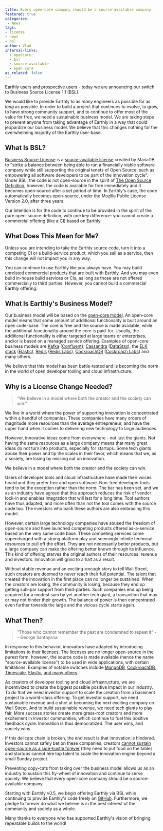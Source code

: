```yaml
---
title: Every open-core company should be a source-available company
featured: true
categories:
 - News
tags:
- license
- news
- bsl
author: Vlad
internal-links:
  - opencore
  - bsl
  - source-available
  - open core
as_related: false
---
```


Earthly users and prospective users - today we are announcing our switch to Business Source License 1.1 (BSL).

We would like to provide Earthly to as _many_ engineers as possible for as _long_ as possible. In order to build a project that continues to evolve, to grow, to have strong community support, and to continue to offer most of the value for free, we need a sustainable business model. We are taking steps to prevent anyone from taking advantage of Earthly in a way that could jeopardize our business model. We believe that this changes nothing for the overwhelming majority of the Earthly user-base.

## What Is BSL?

[Business Source License](https://mariadb.com/bsl11/) is a [source-available license](https://en.wikipedia.org/wiki/Source-available_software) created by MariaDB to "strike a balance between being able to run a financially viable software company while still supporting the original tenets of Open Source, such as empowering all software developers to be part of the innovation cycle". Under BSL, the code is not open-source in the spirit of [The Open Source Definition](https://en.wikipedia.org/wiki/The_Open_Source_Definition), however, the code is available for free immediately and it becomes open-source after a set period of time. In Earthly's case, the code automatically becomes open-source, under the Mozilla Public License Version 2.0, after three years.

Our intention is for the code to continue to be provided in the spirit of the pure open-source definition, with one key difference: you cannot create a commercial offering (like a CI) based on Earthly.

## What Does This Mean for Me?

Unless you are intending to take the Earthly source code, turn it into a competing CI or a build-service product, which you sell as a service, then this change will not impact you in any way.

You can continue to use Earthly like you always have. You may build unrelated commercial products that are built with Earthly. And you may even build in-house build services or CIs, as long as those are not offered commercially to third parties. However, you cannot build a commercial Earthly offering.

## What Is Earthly's Business Model?

Our business model will be based on the [open-core model](https://en.wikipedia.org/wiki/Open-core_model). An open-core model means that some amount of additional functionality is built around an open code-base. The core is free and the source is made available, while the additional functionality around the core is paid-for. Usually, the additional functionality is either targeted at large teams or enterprises, and/or is based on a managed service offering. Examples of open-core business models are [Kafka](https://kafka.apache.org/) ([Confluent](https://www.confluent.io/)), [Cassandra](https://cassandra.apache.org/) ([DataStax](https://www.datastax.com/)), the [ELK stack](https://www.elastic.co/what-is/elk-stack) ([Elastic](https://www.elastic.co/)), [Redis](https://redis.io/) ([Redis Labs](https://redislabs.com/)), [CockroachDB](https://github.com/cockroachdb/cockroach) ([Cockroach Labs](https://www.cockroachlabs.com/)) and many others.

We believe that this model has been battle-tested and is becoming the norm in the world of open developer tooling and cloud infrastructure.

## Why is a License Change Needed?

> "We believe in a model where both the creator and the society can win."

We live in a world where the power of supporting innovation is concentrated within a handful of companies. These companies have many orders of magnitude more resources than the average entrepreneur, and have the upper hand when it comes to delivering new technology to large audiences.

However, innovative ideas come from everywhere - not just the giants. Not having the same resources as a large company means that many great ideas do not turn into products, especially for startups. Some tech giants abuse their power and tip the scales in their favor, which means that we, as a society, are losing by missing out on innovation.

We believe in a model where both the creator and the society can win.

Users of developer tools and cloud infrastructure have made their voices heard and they prefer free and open software. Non-free developer tools tend to be the exception rather than the norm. The bar has been set, and we as an industry have agreed that this approach reduces the risk of vendor lock-in and enables integration that will last for a long time. Tool authors have thus adapted, and more often than not the tool comes with the source code too. The investors who back these authors are also embracing this model.

However, certain large technology companies have abused the freedom of open-source and have launched competing products offered as-a-service based on the very same code base. These competing services come supercharged with a strong platform play and seemingly infinite technical resources to pull off the effort. They are not necessarily better products, but a large company can make the offering better known through its influence. This kind of offering starves the original authors of their resources: revenue and investors. Innovation will grind to a halt as a result.

Without stable revenue and an exciting-enough story to tell Wall Street, such creators are doomed to never reach their full potential. The talent that created the innovation in the first place can no longer be sustained. When the creators are losing, the community is losing, because they end up getting sub-par support from third-parties. Such companies end up being acquired for a modest sum by yet another tech giant, a transaction that may or may not hinder their growth. The balance of power is then concentrated even further towards the large and the vicious cycle starts again.

## What Then?

> "Those who cannot remember the past are condemned to repeat it" -- George Santayana

In response to this behavior, innovators have adapted by introducing limitations to their licenses. The licenses are no longer open-source in the purest form, however, the source code is made available (hence the name "source-available license") to be used in wide applications, with certain limitations. Examples of notable switches include [MongoDB](https://techcrunch.com/2018/10/16/mongodb-switches-up-its-open-source-license/), [CockroachDB](https://www.cockroachlabs.com/blog/oss-relicensing-cockroachdb/), [Timescale](https://blog.timescale.com/blog/how-we-are-building-an-open-source-business-a7701516a480/), [Elastic](https://www.elastic.co/blog/why-license-change-AWS), [and many others](https://techcrunch.com/2019/05/30/lack-of-leadership-in-open-source-results-in-source-available-licenses/).

As creators of developer tooling and cloud infrastructure, we are incentivized to create the biggest possible positive impact in our industry. To do that we need investor support to scale the creation from a basement project to a world-class offering. To get investor support, we need sustainable revenue and a shot at becoming the next exciting company on Wall Street. And to build sustainable revenue, we need tech giants to play fair. More success stories create more grass-root creators and more excitement in investor communities, which continue to fuel this positive feedback cycle. Innovation is thus democratized. The user wins, and society wins.

If this delicate chain is broken, the end result is that innovation is hindered. Investors cannot safely bet on these companies, creators [cannot sustain open-source as a side-hustle forever](https://stackoverflow.blog/2021/01/07/open-source-has-a-funding-problem/) (they need to put food on the table) and startups cannot hire top talent to scale the innovation engine beyond a small Sunday project.

Preventing copy-cats from taking over the business model allows us as an industry to sustain this fly-wheel of innovation and continue to serve society. We believe that every open-core company should be a source-available company.

Starting with Earthly v0.5, we begin offering Earthly via BSL while continuing to provide Earthly's code freely on [GitHub](https://github.com/earthly/earthly). Furthermore, we pledge to forever do what we believe is in the best interest of the community and society as a whole.

Many thanks to everyone who has supported Earthly's vision of bringing repeatable builds to the world!

<!--kg-card-end: markdown-->
